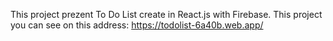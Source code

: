 This project prezent To Do List create in React.js with Firebase.
This project you can see on this address: https://todolist-6a40b.web.app/
